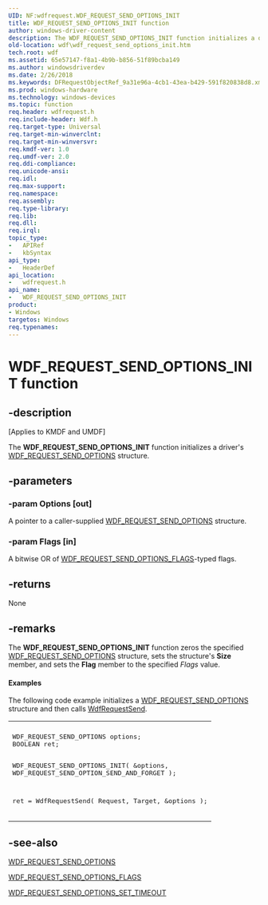 ```yaml
---
UID: NF:wdfrequest.WDF_REQUEST_SEND_OPTIONS_INIT
title: WDF_REQUEST_SEND_OPTIONS_INIT function
author: windows-driver-content
description: The WDF_REQUEST_SEND_OPTIONS_INIT function initializes a driver's WDF_REQUEST_SEND_OPTIONS structure.
old-location: wdf\wdf_request_send_options_init.htm
tech.root: wdf
ms.assetid: 65e57147-f8a1-4b9b-b856-51f89bcba149
ms.author: windowsdriverdev
ms.date: 2/26/2018
ms.keywords: DFRequestObjectRef_9a31e96a-4cb1-43ea-b429-591f820838d8.xml, WDF_REQUEST_SEND_OPTIONS_INIT, WDF_REQUEST_SEND_OPTIONS_INIT function, kmdf.wdf_request_send_options_init, wdf.wdf_request_send_options_init, wdfrequest/WDF_REQUEST_SEND_OPTIONS_INIT
ms.prod: windows-hardware
ms.technology: windows-devices
ms.topic: function
req.header: wdfrequest.h
req.include-header: Wdf.h
req.target-type: Universal
req.target-min-winverclnt: 
req.target-min-winversvr: 
req.kmdf-ver: 1.0
req.umdf-ver: 2.0
req.ddi-compliance: 
req.unicode-ansi: 
req.idl: 
req.max-support: 
req.namespace: 
req.assembly: 
req.type-library: 
req.lib: 
req.dll: 
req.irql: 
topic_type:
-	APIRef
-	kbSyntax
api_type:
-	HeaderDef
api_location:
-	wdfrequest.h
api_name:
-	WDF_REQUEST_SEND_OPTIONS_INIT
product:
- Windows
targetos: Windows
req.typenames: 
---
```


# WDF_REQUEST_SEND_OPTIONS_INIT function


## -description


<p class="CCE_Message">[Applies to KMDF and UMDF]

The <b>WDF_REQUEST_SEND_OPTIONS_INIT</b> function initializes a driver's <a href="https://msdn.microsoft.com/library/windows/hardware/ff552491">WDF_REQUEST_SEND_OPTIONS</a> structure.


## -parameters




### -param Options [out]

A pointer to a caller-supplied <a href="https://msdn.microsoft.com/library/windows/hardware/ff552491">WDF_REQUEST_SEND_OPTIONS</a> structure.


### -param Flags [in]

A bitwise OR of <a href="https://msdn.microsoft.com/library/windows/hardware/ff552493">WDF_REQUEST_SEND_OPTIONS_FLAGS</a>-typed flags. 


## -returns



None




## -remarks



The <b>WDF_REQUEST_SEND_OPTIONS_INIT</b> function zeros the specified <a href="https://msdn.microsoft.com/library/windows/hardware/ff552491">WDF_REQUEST_SEND_OPTIONS</a> structure, sets the structure's <b>Size</b> member, and sets the <b>Flag</b> member to the specified <i>Flags</i> value.


#### Examples

The following code example initializes a <a href="https://msdn.microsoft.com/library/windows/hardware/ff552491">WDF_REQUEST_SEND_OPTIONS</a> structure and then calls <a href="https://msdn.microsoft.com/library/windows/hardware/ff550027">WdfRequestSend</a>.

<div class="code"><span codelanguage=""><table>
<tr>
<th></th>
</tr>
<tr>
<td>
<pre>WDF_REQUEST_SEND_OPTIONS options;
BOOLEAN ret;

WDF_REQUEST_SEND_OPTIONS_INIT(
                              &amp;options,
                              WDF_REQUEST_SEND_OPTION_SEND_AND_FORGET
                              );

ret = WdfRequestSend(
                     Request,
                     Target,
                     &amp;options
                     );</pre>
</td>
</tr>
</table></span></div>



## -see-also




<a href="https://msdn.microsoft.com/library/windows/hardware/ff552491">WDF_REQUEST_SEND_OPTIONS</a>



<a href="https://msdn.microsoft.com/library/windows/hardware/ff552493">WDF_REQUEST_SEND_OPTIONS_FLAGS</a>



<a href="https://msdn.microsoft.com/library/windows/hardware/ff552498">WDF_REQUEST_SEND_OPTIONS_SET_TIMEOUT</a>
 

 

